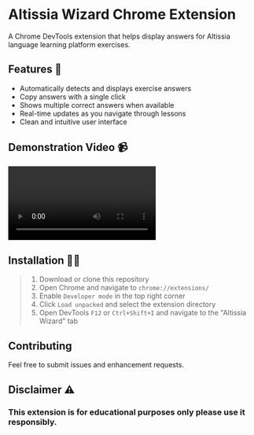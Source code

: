 # Altissia Wizard Chrome Extension

A Chrome DevTools extension that helps display answers for Altissia language learning platform exercises.

## Features 🚀

- Automatically detects and displays exercise answers
- Copy answers with a single click
- Shows multiple correct answers when available
- Real-time updates as you navigate through lessons
- Clean and intuitive user interface

## Demonstration Video 📹

<video src="video.mp4" controls></video>



## Installation 🧙‍♂️

>1. Download or clone this repository 
>2. Open Chrome and navigate to `chrome://extensions/`
>3. Enable `Developer mode` in the top right corner
>4. Click `Load unpacked` and select the extension directory
>5. Open DevTools `F12` or `Ctrl+Shift+I` and navigate to the "Altissia Wizard" tab

## Contributing

Feel free to submit issues and enhancement requests.

## Disclaimer ⚠️

### This extension is for educational purposes only please use it responsibly.